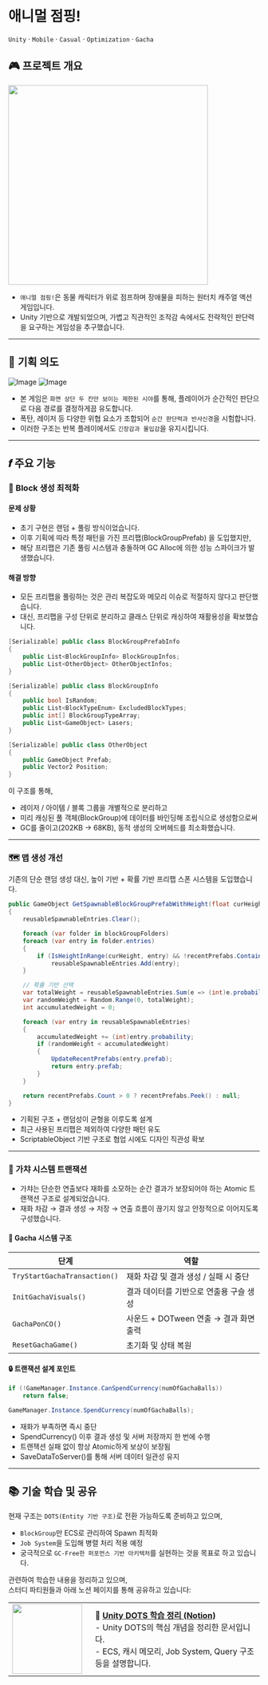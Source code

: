# 애니멀 점핑!
`Unity` · `Mobile` · `Casual` · `Optimization` · `Gacha`

## 🎮 프로젝트 개요
<p align="left">
  <img src="https://github.com/user-attachments/assets/c2c46ec6-770c-46db-8af2-b604e30742c5" width="400"/>
</p>

- `애니멀 점핑!`은 동물 캐릭터가 위로 점프하며 장애물을 피하는 원터치 캐주얼 액션 게임입니다.
- Unity 기반으로 개발되었으며, 가볍고 직관적인 조작감 속에서도 전략적인 판단력을 요구하는 게임성을 추구했습니다.

---

## 🎯 기획 의도
![Image](https://github.com/user-attachments/assets/5499b8a0-d951-4051-a9af-dabfb6edaf56)
![Image](https://github.com/user-attachments/assets/9eaca73c-c6c9-42db-82bd-f26fc5f4c062)

- 본 게임은 `화면 상단 두 칸만 보이는 제한된 시야`를 통해, 플레이어가 순간적인 판단으로 다음 경로를 결정하게끔 유도합니다.
- 폭탄, 레이저 등 다양한 위협 요소가 조합되어 `순간 판단력과 반사신경`을 시험합니다.  
- 이러한 구조는 반복 플레이에서도 `긴장감과 몰입감`을 유지시킵니다.

---

## 𝒇 주요 기능

### 🧱 Block 생성 최적화

#### 문제 상황
- 초기 구현은 랜덤 + 풀링 방식이었습니다.
- 이후 기획에 따라 특정 패턴을 가진 프리팹(BlockGroupPrefab) 을 도입했지만,
- 해당 프리팹은 기존 풀링 시스템과 충돌하며 GC Alloc에 의한 성능 스파이크가 발생했습니다.
#### 해결 방향
- 모든 프리팹을 풀링하는 것은 관리 복잡도와 메모리 이슈로 적절하지 않다고 판단했습니다.
- 대신, 프리팹을 구성 단위로 분리하고 클래스 단위로 캐싱하여 재활용성을 확보했습니다.
```csharp
[Serializable] public class BlockGroupPrefabInfo
{
    public List<BlockGroupInfo> BlockGroupInfos;
    public List<OtherObject> OtherObjectInfos;
}

[Serializable] public class BlockGroupInfo
{
    public bool IsRandom;
    public List<BlockTypeEnum> ExcludedBlockTypes;
    public int[] BlockGroupTypeArray;
    public List<GameObject> Lasers;
}

[Serializable] public class OtherObject
{
    public GameObject Prefab;
    public Vector2 Position;
}
```

이 구조를 통해,

- 레이저 / 아이템 / 블록 그룹을 개별적으로 분리하고
- 미리 캐싱된 풀 객체(BlockGroup)에 데이터를 바인딩해 조립식으로 생성함으로써
- GC를 줄이고(202KB → 68KB), 동적 생성의 오버헤드를 최소화했습니다.

---

### 🗺️ 맵 생성 개선
기존의 단순 랜덤 생성 대신, 높이 기반 + 확률 기반 프리팹 스폰 시스템을 도입했습니다.
```csharp
public GameObject GetSpawnableBlockGroupPrefabWithHeight(float curHeight)
{
    reusableSpawnableEntries.Clear();

    foreach (var folder in blockGroupFolders)
    foreach (var entry in folder.entries)
    {
        if (IsHeightInRange(curHeight, entry) && !recentPrefabs.Contains(entry.prefab))
            reusableSpawnableEntries.Add(entry);
    }

    // 확률 기반 선택
    var totalWeight = reusableSpawnableEntries.Sum(e => (int)e.probability);
    var randomWeight = Random.Range(0, totalWeight);
    int accumulatedWeight = 0;

    foreach (var entry in reusableSpawnableEntries)
    {
        accumulatedWeight += (int)entry.probability;
        if (randomWeight < accumulatedWeight)
        {
            UpdateRecentPrefabs(entry.prefab);
            return entry.prefab;
        }
    }

    return recentPrefabs.Count > 0 ? recentPrefabs.Peek() : null;
}
```
- 기획된 구조 + 랜덤성이 균형을 이루도록 설계
- 최근 사용된 프리팹은 제외하여 다양한 패턴 유도
- ScriptableObject 기반 구조로 협업 시에도 디자인 직관성 확보

---

### 💎 가챠 시스템 트랜잭션
- 가챠는 단순한 연출보다 재화를 소모하는 순간 결과가 보장되어야 하는 Atomic 트랜잭션 구조로 설계되었습니다.
- 재화 차감 → 결과 생성 → 저장 → 연출 흐름이 끊기지 않고 안정적으로 이어지도록 구성했습니다.

#### 🎲 Gacha 시스템 구조

| 단계 | 역할 |
|------|------|
| `TryStartGachaTransaction()` | 재화 차감 및 결과 생성 / 실패 시 중단 |
| `InitGachaVisuals()` | 결과 데이터를 기반으로 연출용 구슬 생성 |
| `GachaPonCO()` | 사운드 + DOTween 연출 → 결과 화면 출력 |
| `ResetGachaGame()` | 초기화 및 상태 복원 |

#### 🔒 트랜잭션 설계 포인트

```csharp
if (!GameManager.Instance.CanSpendCurrency(numOfGachaBalls))
    return false;

GameManager.Instance.SpendCurrency(numOfGachaBalls);
```
- 재화가 부족하면 즉시 중단
- SpendCurrency() 이후 결과 생성 및 서버 저장까지 한 번에 수행
- 트랜잭션 실패 없이 항상 Atomic하게 보상이 보장됨
- SaveDataToServer()를 통해 서버 데이터 일관성 유지

---

## 📚 기술 학습 및 공유

현재 구조는 `DOTS(Entity 기반 구조)`로 전환 가능하도록 준비하고 있으며,  
- `BlockGroup`만 ECS로 관리하여 Spawn 최적화  
- `Job System`을 도입해 병렬 처리 적용 예정  
- 궁극적으로 `GC-Free한 퍼포먼스 기반 아키텍처`를 실현하는 것을 목표로 하고 있습니다.

관련하여 학습한 내용을 정리하고 있으며,  
스터디 파티원들과 아래 노션 페이지를 통해 공유하고 있습니다:


<table>
  <tr>
    <td width="150">
      <a href="https://badarang.notion.site/Unity-DOTS-1d94124737e3802fbc9fe48d730a6280?pvs=74" target="_blank">
        <img src="https://github.com/user-attachments/assets/ae43c57b-c16c-41b3-a13c-d9f0b9933f29" width="140">
      </a>
    </td>
    <td valign="middle">
      🔗 <a href="https://badarang.notion.site/Unity-DOTS-1d94124737e3802fbc9fe48d730a6280?pvs=74" target="_blank"><strong>Unity DOTS 학습 정리 (Notion)</strong></a><br>
      - Unity DOTS의 핵심 개념을 정리한 문서입니다.<br>
      - ECS, 캐시 메모리, Job System, Query 구조 등을 설명합니다.
    </td>
  </tr>
</table>
